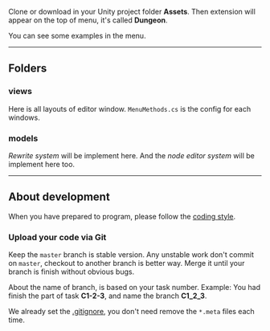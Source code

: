 Clone or download in your Unity project folder **Assets**. Then extension will appear on the top of menu, it's called **Dungeon**.

You can see some examples in the menu.

---

## Folders

### views

Here is all layouts of editor window. `MenuMethods.cs` is the config for each windows.

### models

*Rewrite system* will be implement here. And the *node editor system* will be implement here too.

---

## About development

When you have prepared to program, please follow the [coding style](https://github.com/grass0916/DungeonGenerator/wiki/C%23-Style-Guide).

### Upload your code via Git

Keep the `master` branch is stable version. Any unstable work don't commit on `master`, checkout to another branch is better way. Merge it until your branch is finish without obvious bugs.

About the name of branch, is based on your task number. Example: You had finish the part of task **C1-2-3**, and name the branch **C1_2_3**.

We already set the [.gitignore](https://github.com/grass0916/DungeonGenerator/blob/master/.gitignore), you don't need remove the `*.meta` files each time.